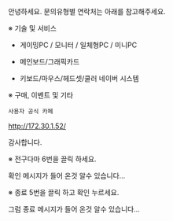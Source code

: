 안녕하세요.
문의유형별 연락처는 아래를 참고해주세요.

※ 기술 및 서비스
- 게이밍PC / 모니터 / 일체형PC / 미니PC

- 메인보드/그래픽카드

- 키보드/마우스/헤드셋/쿨러
  네이버 시스템 

※ 구매, 이벤트 및 기타
   
    사용자 공식 카페
http://172.30.1.52/

감사합니다.

※ 전구다마 6번을 끌릭 하세요.

확인 메시지가 들어 온것 알수 있습니다...

※ 종료  5번을 끌릭 하고 확인 누르세요.

그럼 종료 메시지가 들어 온것 알수 있습니다... 

